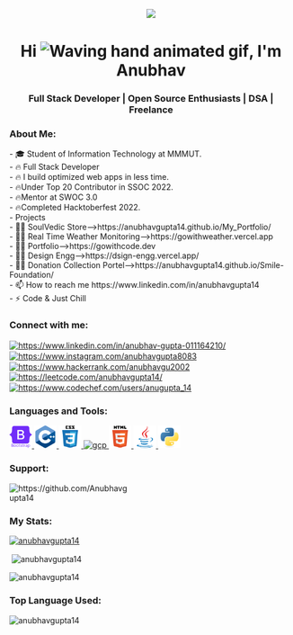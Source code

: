 <p align="center">
  <img src="https://user-images.githubusercontent.com/97956667/182621449-cabf1f4c-aef1-4a10-a26a-c844c8022ff3.png" />
</p>
<h1 align="center">Hi <img src="https://raw.githubusercontent.com/nixin72/nixin72/master/wave.gif" 
         alt="Waving hand animated gif"
         height="45"
         width="45" />, I'm Anubhav</h1>
<h3 align="center">Full Stack Developer | Open Source Enthusiasts | DSA | Freelance</h3>
<h3 align="left">About Me:</h3>
<div>- 🎓&nbsp;Student of Information Technology at MMMUT.</div>
<div>- 🔥&nbsp;Full Stack Developer</div>
<div>- 🔥&nbsp;I build optimized web apps in less time.</div>
<div>- 🔥Under Top 20 Contributor in SSOC 2022.</div>
<div>- 🔥Mentor at SWOC 3.0</div>
<div>- 🔥Completed Hacktoberfest 2022.</div>
<div>-  Projects</div>
<div>- 👨‍💻 SoulVedic Store-->https://anubhavgupta14.github.io/My_Portfolio/</div>
<div>- 👨‍💻 Real Time Weather Monitoring-->https://gowithweather.vercel.app</div>
<div>- 👨‍💻 Portfolio-->https://gowithcode.dev</div>
<div>- 👨‍💻 Design Engg-->https://dsign-engg.vercel.app/</div>
<div>- 👨‍💻 Donation Collection Portel-->https://anubhavgupta14.github.io/Smile-Foundation/</div>

<div>- 📫 How to reach me https://www.linkedin.com/in/anubhavgupta14</div>

<div>- ⚡ Code & Just Chill</div>
<div></div>

<h3 align="left">Connect with me:</h3>
<p align="left">
<a href="https://www.linkedin.com/in/anubhavgupta14" target="blank"><img align="center" src="https://raw.githubusercontent.com/rahuldkjain/github-profile-readme-generator/master/src/images/icons/Social/linked-in-alt.svg" alt="https://www.linkedin.com/in/anubhav-gupta-011164210/" height="30" width="40" /></a>
<a href="https://www.instagram.com/anubhavgupta8083" target="blank"><img align="center" src="https://raw.githubusercontent.com/rahuldkjain/github-profile-readme-generator/master/src/images/icons/Social/instagram.svg" alt="https://www.instagram.com/anubhavgupta8083" height="30" width="40" /></a>
<a href="https://www.hackerrank.com/anubhavgu2002" target="blank"><img align="center" src="https://raw.githubusercontent.com/rahuldkjain/github-profile-readme-generator/master/src/images/icons/Social/hackerrank.svg" alt="https://www.hackerrank.com/anubhavgu2002" height="30" width="40" /></a>
<a href="https://leetcode.com/anubhavgupta14/" target="blank"><img align="center" src="https://raw.githubusercontent.com/rahuldkjain/github-profile-readme-generator/master/src/images/icons/Social/leet-code.svg" alt="https://leetcode.com/anubhavgupta14/" height="30" width="40" /></a>
<a href="https://www.codechef.com/users/anugupta_14" target="blank"><img align="center" src="https://user-images.githubusercontent.com/97956667/189064074-96cb1508-075e-484c-b067-ee06b3cb8dca.png" alt="https://www.codechef.com/users/anugupta_14" height="30" width="40" /></a>
</p>

<h3 align="left">Languages and Tools:</h3>
<p align="left"> <a href="https://getbootstrap.com" target="_blank" rel="noreferrer"> <img src="https://raw.githubusercontent.com/devicons/devicon/master/icons/bootstrap/bootstrap-plain-wordmark.svg" alt="bootstrap" width="40" height="40"/> </a> <a href="https://www.w3schools.com/cpp/" target="_blank" rel="noreferrer"> <img src="https://raw.githubusercontent.com/devicons/devicon/master/icons/cplusplus/cplusplus-original.svg" alt="cplusplus" width="40" height="40"/> </a> <a href="https://www.w3schools.com/css/" target="_blank" rel="noreferrer"> <img src="https://raw.githubusercontent.com/devicons/devicon/master/icons/css3/css3-original-wordmark.svg" alt="css3" width="40" height="40"/> </a> <a href="https://cloud.google.com" target="_blank" rel="noreferrer"> <img src="https://www.vectorlogo.zone/logos/google_cloud/google_cloud-icon.svg" alt="gcp" width="40" height="40"/> </a> <a href="https://www.w3.org/html/" target="_blank" rel="noreferrer"> <img src="https://raw.githubusercontent.com/devicons/devicon/master/icons/html5/html5-original-wordmark.svg" alt="html5" width="40" height="40"/> </a> <a href="https://www.java.com" target="_blank" rel="noreferrer"> <img src="https://raw.githubusercontent.com/devicons/devicon/master/icons/java/java-original.svg" alt="java" width="40" height="40"/> </a> <a href="https://www.python.org" target="_blank" rel="noreferrer"> <img src="https://raw.githubusercontent.com/devicons/devicon/master/icons/python/python-original.svg" alt="python" width="40" height="40"/> </a> </p>

<h3 align="left">Support:</h3>
<p><a href="https://https://www.buymeacoffee.com/anubhavgu2p?new=1"> <img align="left" src="https://cdn.buymeacoffee.com/buttons/v2/default-yellow.png" height="50" width="210" alt="https://github.com/Anubhavgupta14" /></a></p><br><br>
<h3 align="left">My Stats:</h3>
<p align="left" display="inline-block"> <a href="https://github.com/ryo-ma/github-profile-trophy"><img src="https://github-profile-trophy.vercel.app/?username=anubhavgupta14" alt="anubhavgupta14" /></a> </p>


<p>&nbsp;<img align="center" src="https://github-readme-stats.vercel.app/api?username=anubhavgupta14&show_icons=true&locale=en" alt="anubhavgupta14" /></p>

<p><img align="center" src="https://github-readme-streak-stats.herokuapp.com/?user=anubhavgupta14&" alt="anubhavgupta14" /></p>
<h3 align="left">Top Language Used:</h3>
<p><img align="left" src="https://github-readme-stats.vercel.app/api/top-langs?username=anubhavgupta14&show_icons=true&locale=en&layout=compact" alt="anubhavgupta14" /></p>
<br/>
